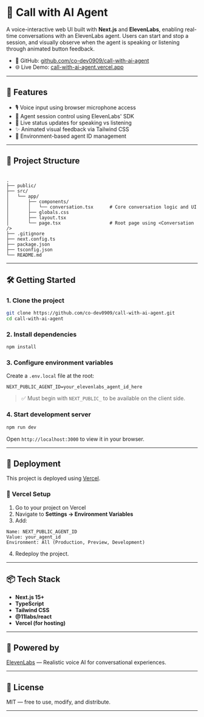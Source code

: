 # 🧠 Call with AI Agent

A voice-interactive web UI built with **Next.js** and **ElevenLabs**, enabling real-time conversations with an ElevenLabs agent. Users can start and stop a session, and visually observe when the agent is speaking or listening through animated button feedback.

- 🔗 GitHub: [github.com/co-dev0909/call-with-ai-agent](https://github.com/co-dev0909/call-with-ai-agent)
- 🌐 Live Demo: [call-with-ai-agent.vercel.app](https://call-with-ai-agent.vercel.app)

---

## 🚀 Features

- 🎙️ Voice input using browser microphone access
- 🧠 Agent session control using ElevenLabs' SDK
- 💬 Live status updates for speaking vs listening
- ✨ Animated visual feedback via Tailwind CSS
- 🔐 Environment-based agent ID management

---

## 📁 Project Structure

```

.
├── public/
├── src/
│   └── app/
│       ├── components/
│       │   └── conversation.tsx      # Core conversation logic and UI
│       ├── globals.css
│       ├── layout.tsx
│       └── page.tsx                  # Root page using <Conversation />
├── .gitignore
├── next.config.ts
├── package.json
├── tsconfig.json
└── README.md

````

---

## 🛠️ Getting Started

### 1. Clone the project

```bash
git clone https://github.com/co-dev0909/call-with-ai-agent.git
cd call-with-ai-agent
````

### 2. Install dependencies

```bash
npm install
```

### 3. Configure environment variables

Create a `.env.local` file at the root:

```env
NEXT_PUBLIC_AGENT_ID=your_elevenlabs_agent_id_here
```

> ✅ Must begin with `NEXT_PUBLIC_` to be available on the client side.

### 4. Start development server

```bash
npm run dev
```

Open `http://localhost:3000` to view it in your browser.

---

## 🧪 Deployment

This project is deployed using [Vercel](https://vercel.com/).

### 🔧 Vercel Setup

1. Go to your project on Vercel
2. Navigate to **Settings → Environment Variables**
3. Add:

```
Name: NEXT_PUBLIC_AGENT_ID
Value: your_agent_id
Environment: All (Production, Preview, Development)
```

4. Redeploy the project.

---

## 📦 Tech Stack

* **Next.js 15+**
* **TypeScript**
* **Tailwind CSS**
* **@11labs/react**
* **Vercel (for hosting)**

---

## 🧠 Powered by

[ElevenLabs](https://www.elevenlabs.io/) — Realistic voice AI for conversational experiences.

---

## 📄 License

MIT — free to use, modify, and distribute.

---
